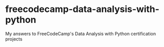 # freecodecamp-data-analysis-with-python
My answers to FreeCodeCamp's Data Analysis with Python certification projects
